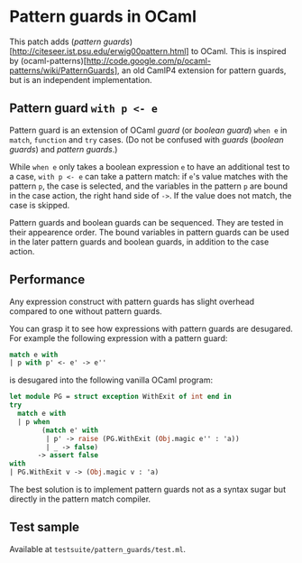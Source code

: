 Pattern guards in OCaml
=====================================

This patch adds (*pattern guards*)[http://citeseer.ist.psu.edu/erwig00pattern.html] to OCaml. This is inspired by (ocaml-patterns)[http://code.google.com/p/ocaml-patterns/wiki/PatternGuards], an old CamlP4 extension for pattern guards, but is an independent implementation.

Pattern guard `with p <- e`
-------------------------------------

Pattern guard is an extension of OCaml *guard* (or *boolean guard*) `when e` 
in `match`, `function` and `try` cases.
(Do not be confused with *guards* (*boolean guards*) and *pattern guards*.)

While `when e` only takes a boolean expression `e` to have an additional test
to a case, `with p <- e` can take a pattern match: if `e`'s value matches 
with the pattern `p`, the case is selected, and the variables 
in the pattern `p` are bound in the case action, the right hand side of `->`.
If the value does not match, the case is skipped.

Pattern guards and boolean guards can be sequenced.
They are tested in their appearence order. The bound variables 
in pattern guards can be used in the later pattern guards and boolean guards,
in addition to the case action.

Performance
-------------------------------------

Any expression construct with pattern guards has slight overhead
compared to one without pattern guards.

You can grasp it to see how expressions with pattern guards are desugared.
For example the following expression with a pattern guard:

```ocaml
match e with
| p with p' <- e' -> e''
```

is desugared into the following vanilla OCaml program:

```ocaml
let module PG = struct exception WithExit of int end in
try
  match e with
  | p when 
        (match e' with
         | p' -> raise (PG.WithExit (Obj.magic e'' : 'a))
         | _ -> false)
       -> assert false
with
| PG.WithExit v -> (Obj.magic v : 'a)
```

The best solution is to implement pattern guards not as a syntax sugar but directly in the pattern match compiler.

Test sample
---------------------------

Available at `testsuite/pattern_guards/test.ml`.
